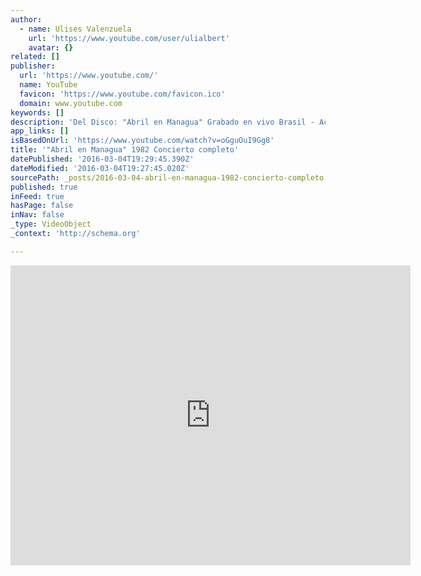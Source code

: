 ```yaml
---
author:
  - name: Ulises Valenzuela
    url: 'https://www.youtube.com/user/ulialbert'
    avatar: {}
related: []
publisher:
  url: 'https://www.youtube.com/'
  name: YouTube
  favicon: 'https://www.youtube.com/favicon.ico'
  domain: www.youtube.com
keywords: []
description: 'Del Disco: "Abril en Managua" Grabado en vivo Brasil - Acompañando a Chico Buarque y Raymundo Fagner: Jamil Joanes (Contrabajo), Manazas (guitarra cavaquino), Chico batera (percusión), Helvius Vilhela (piano eléctrico), Paolo Braga (batería). Argentina - Acompañando a Mercedes Sosa: Domingo Cura (percusión), José Luis Castiñeira de Dios (bajo eléctrico), Narciso Omar Espinoza (guitarra).'
app_links: []
isBasedOnUrl: 'https://www.youtube.com/watch?v=oGguOuI9Gg8'
title: '"Abril en Managua" 1982 Concierto completo'
datePublished: '2016-03-04T19:29:45.390Z'
dateModified: '2016-03-04T19:27:45.020Z'
sourcePath: _posts/2016-03-04-abril-en-managua-1982-concierto-completo.md
published: true
inFeed: true
hasPage: false
inNav: false
_type: VideoObject
_context: 'http://schema.org'

---
```

<iframe src="https://cdn.embedly.com/widgets/media.html?src=https%3A%2F%2Fwww.youtube.com%2Fembed%2FoGguOuI9Gg8%3Ffeature%3Doembed&amp;url=https%3A%2F%2Fwww.youtube.com%2Fwatch%3Fv%3DoGguOuI9Gg8&amp;image=https%3A%2F%2Fi.ytimg.com%2Fvi%2FoGguOuI9Gg8%2Fhqdefault.jpg&amp;key=b7d04c9b404c499eba89ee7072e1c4f7&amp;type=text%2Fhtml&amp;schema=youtube" width="640" height="480" scrolling="no" frameborder="0" allowfullscreen="allowfullscreen" style=""></iframe>